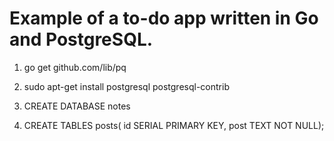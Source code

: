 # Example of a to-do app written in Go and PostgreSQL.

1. go get github.com/lib/pq

2. sudo apt-get install postgresql postgresql-contrib

3. CREATE DATABASE notes 

4. CREATE TABLES posts(
  id SERIAL PRIMARY KEY,
  post TEXT NOT NULL);
